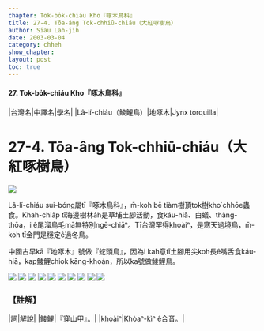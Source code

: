 ```yaml
---
chapter: Tok-bo̍k-chiáu Kho『啄木鳥科』
title: 27-4. Tōa-âng Tok-chhiū-chiáu（大紅啄樹鳥）
author: Siau Lah-jih
date: 2003-03-04
category: chheh
show_chapter: 
layout: post
toc: true
---
```


#### 27. Tok-bo̍k-chiáu Kho『啄木鳥科』


|台灣名|中譯名|學名|
|Lâ-lí-chiáu（鯪鯉鳥）|地啄木|Jynx torquilla|

# 27-4. Tōa-âng Tok-chhiū-chiáu（大紅啄樹鳥）

![](../too5/27/27-3-2.Lâ-lí-chiáu.jpg)


Lâ-lí-chiáu sui-bóng屬tī『啄木鳥科』，m̄-koh bē tiàm樹頂tok樹kho͘ chhōe蟲食。Khah-chia̍p tī海邊樹林a̍h是草埔土腳活動，食káu-hiā、白蟻、thâng-thōa，i ê尾溜鳥毛mā無特別ngē-chiāⁿ。Tī台灣罕得khoàiⁿ，是寒天過境鳥，m̄-koh tī金門是穩定ê過冬鳥。

中國古早kā『地啄木』號做『蛇頭鳥』，因為i kah意tī土腳用尖koh長ê嘴舌食káu-hiā，kap鯪鯉chiok kāng-khoán，所以ka號做鯪鯉鳥。


![](../too5/27/27-3-5.Lâ-lí-chiáu.jpg)
![](../too5/27/27-3-1.Lâ-lí-chiáu.jpg)
![](../too5/27/27-3-3.Lâ-lí-chiáu.jpg)
![](../too5/27/27-3-4.Lâ-lí-chiáu.jpg)
![](../too5/27/27-3-6.Lâ-lí-chiáu.jpg)
![](../too5/27/27-3-7.Lâ-lí-chiáu.jpg)
![](../too5/27/27-3-8.Lâ-lí-chiáu.jpg)
![](../too5/27/27-3-9.Lâ-lí-chiáu.jpg)
![](../too5/27/27-3-10.Lâ-lí-chiáu.jpg)
![](../too5/27/27-3-11.Lâ-lí-chiáu.jpg)


### 【註解】

|詞|解說|
|鯪鯉|『穿山甲』。|
|khoàiⁿ|Khòaⁿ-kìⁿ ê合音。|



